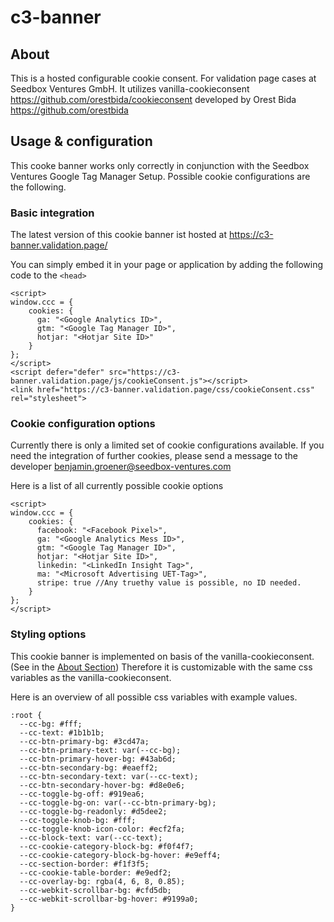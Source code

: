 <h1>c3-banner</h1>

<h2 id="section-heading-about">About</h2>

This is a hosted configurable cookie consent. For validation page cases at Seedbox Ventures GmbH. It utilizes
vanilla-cookieconsent https://github.com/orestbida/cookieconsent
developed by Orest Bida https://github.com/orestbida

<h2>Usage & configuration</h2>

This cooke banner works only correctly in conjunction with the Seedbox Ventures Google Tag Manager Setup. Possible
cookie configurations are the following.

<h3>Basic integration</h3>

The latest version of this cookie banner ist hosted at https://c3-banner.validation.page/

You can simply embed it in your page or application by adding the following code to the `<head>`

```
<script>
window.ccc = {
    cookies: {
      ga: "<Google Analytics ID>",
      gtm: "<Google Tag Manager ID>",
      hotjar: "<Hotjar Site ID>"
    }
};
</script>
<script defer="defer" src="https://c3-banner.validation.page/js/cookieConsent.js"></script>
<link href="https://c3-banner.validation.page/css/cookieConsent.css" rel="stylesheet">
```

### Cookie configuration options

Currently there is only a limited set of cookie configurations available. If you need the integration of further
cookies, please send a message to the developer [benjamin.groener@seedbox-ventures.com](mailto:benjamin.groener@seedbox-ventures.com)  

Here is a list of all currently possible cookie options

```
<script>
window.ccc = {
    cookies: {
      facebook: "<Facebook Pixel>",
      ga: "<Google Analytics Mess ID>",
      gtm: "<Google Tag Manager ID>",
      hotjar: "<Hotjar Site ID>",
      linkedin: "<LinkedIn Insight Tag>",
      ma: "<Microsoft Advertising UET-Tag>",
      stripe: true //Any truethy value is possible, no ID needed.
    }
};
</script>
```

<h3>Styling options</h3>

This cookie banner is implemented on basis of the vanilla-cookieconsent. (See in the [About Section](#section-heading-about))
Therefore it is customizable with the same css variables as the vanilla-cookieconsent.

Here is an overview of all possible css variables with example values.

```
:root {
  --cc-bg: #fff;
  --cc-text: #1b1b1b;
  --cc-btn-primary-bg: #3cd47a;
  --cc-btn-primary-text: var(--cc-bg);
  --cc-btn-primary-hover-bg: #43ab6d;
  --cc-btn-secondary-bg: #eaeff2;
  --cc-btn-secondary-text: var(--cc-text);
  --cc-btn-secondary-hover-bg: #d8e0e6;
  --cc-toggle-bg-off: #919ea6;
  --cc-toggle-bg-on: var(--cc-btn-primary-bg);
  --cc-toggle-bg-readonly: #d5dee2;
  --cc-toggle-knob-bg: #fff;
  --cc-toggle-knob-icon-color: #ecf2fa;
  --cc-block-text: var(--cc-text);
  --cc-cookie-category-block-bg: #f0f4f7;
  --cc-cookie-category-block-bg-hover: #e9eff4;
  --cc-section-border: #f1f3f5;
  --cc-cookie-table-border: #e9edf2;
  --cc-overlay-bg: rgba(4, 6, 8, 0.85);
  --cc-webkit-scrollbar-bg: #cfd5db;
  --cc-webkit-scrollbar-bg-hover: #9199a0;
}
```

